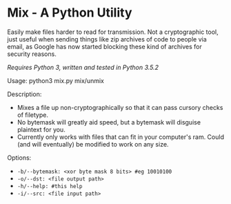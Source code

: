 # Mix - A Python Utility

Easily make files harder to read for transmission. Not a cryptographic tool, just useful when sending things like zip archives of code to people via email, as Google has now started blocking these kind of archives for security reasons.

*Requires Python 3, written and tested in Python 3.5.2*

Usage: python3 mix.py mix/unmix

Description:
  - Mixes a file up non-cryptographically
    so that it can pass cursory checks of filetype.
  - No bytemask will greatly aid speed, but
    a bytemask will disguise plaintext for you.
  - Currently only works with files that can
    fit in your computer's ram. Could (and will eventually)
    be modified to work on any size.

Options:
- ```-b/--bytemask: <xor byte mask 8 bits> #eg 10010100```
- ```-o/--dst: <file output path>```
- ```-h/--help: #this help```
- ```-i/--src: <file input path>```

